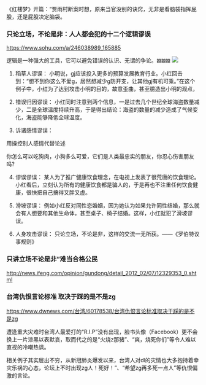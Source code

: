 《红楼梦》开篇：“贾雨村断案时想，原来当官没别的诀窍，无非是看脑袋指挥屁股，还是屁股决定脑袋。

### 只论立场，不论是非：人人都会犯的十二个逻辑谬误
https://www.sohu.com/a/246038989_165885

逻辑是一种强大的工具，它可以避免错误的认识、无谓的争论。`龖龖龖`
![](http://5b0988e595225.cdn.sohucs.com/images/20180809/934585b60cd44ad8acbdbaacd429a1c3.jpeg)

1. 稻草人谬误：
小明说，gj应该投入更多的预算发展教育行业。小红回击到：“想不到你这么不爱g，居然想减少g防开支，让其他gj有机可乘。”在这个例子中，小红为了达到攻击小明的目的，故意歪曲，甚至臆造出小明的观点，

2. 错误归因谬误：
小红同时注意到两个信息，一是过去几个世纪全球海盗数量减少，二是全球温度持续升高，于是得出结论：海盗的数量的减少造成了气候变化，海盗能够降低全球温度。

3. 诉诸感情谬误：

用操控别人感情代替论述

你怎么可以吃狗肉，小狗多么可爱，它们是人类最忠实的朋友，你忍心伤害朋友吗?

4. 谬误谬误：
某人为了推广健康饮食理念，在电视上发表了很荒唐的饮食理论。小红看后，立刻认为所有的健康饮食都是骗人的，于是再也不注重任何饮食健康，很快把自己搞得又胖又虚。

5. 滑坡谬误：
例如小红反对同性恋婚姻，因为她认为如果允许同性结婚，那么就会有人想要和其他生命体，甚至桌子、椅子结婚。这样，小红就犯了滑坡谬误。

6. 人身攻击谬误：
只论立场，不论是非，这样的交流一无所获。——《罗伯特议事规则》

### 只讲立场不论是非”难当合格公民
http://news.ifeng.com/opinion/gundong/detail_2012_02/07/12329353_0.shtml

### 台湾仇恨言论标准 取决于踩的是不是zg
https://www.dwnews.com/台湾/60178538/台湾仇恨言论标准取决于踩的是不是zg

遭逢重大灾难时台湾人最爱打的“R.I.P”没有出现，脸书头像（Facebook）更不会换上一片漆黑以表默哀，取而代之的是“火烧z那猪”、“爽，烧死你们”等令人难以直视的冷嘲热讽。

相关例子其实层出不穷，从新冠肺炎爆发以来，台湾人对dl的灾情也大多抱持着幸灾乐祸的心态，论坛上不时出现zg人！死好！”、“希望zg再多死一点人”等仇恨偏激的言论。
